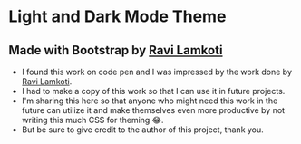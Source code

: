 # Light and Dark Mode Theme

## Made with Bootstrap by [Ravi Lamkoti](https://ravilamkoti.cf)

- I found this work on code pen and I was impressed by the work done by [Ravi Lamkoti](https://ravilamkoti.cf).
- I had to make a copy of this work so that I can use it in future projects.
- I'm sharing this here so that anyone who might need this work in the future can utilize it and make themselves even more productive by not writing this much CSS for theming 😂.
- But be sure to give credit to the author of this project, thank you. 
